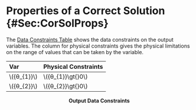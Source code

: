 # Properties of a Correct Solution {#Sec:CorSolProps}

The [Data Constraints Table](./SecCorSolProps.md#Table:OutDataConstraints) shows the data constraints on the output variables. The column for physical constraints gives the physical limitations on the range of values that can be taken by the variable.

<div id="Table:OutDataConstraints"></div>

|Var           |Physical Constraints|
|:-------------|:-------------------|
|\\({θ\_{1}}\\)|\\({θ\_{1}}\gt{}0\\)|
|\\({θ\_{2}}\\)|\\({θ\_{2}}\gt{}0\\)|

**<p align="center">Output Data Constraints</p>**
